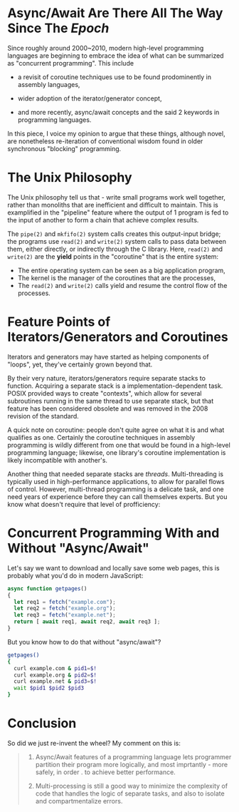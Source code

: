 Async/Await Are There All The Way Since The *Epoch*
===================================================

Since roughly around 2000~2010, modern high-level programming languages are
beginning to embrace the idea of what can be summarized as "concurrent 
programming". This include 

- a revisit of coroutine techniques use to be found prodominently in assembly 
  languages,
  
- wider adoption of the iterator/generator concept,

- and more recently, async/await concepts and the said 2 keywords in
  programming languages.

In this piece, I voice my opinion to argue that these things, although novel,
are nonetheless re-iteration of conventional wisdom found in older synchronous
"blocking" programming.

The Unix Philosophy
===================

The Unix philosophy tell us that - write small programs work well together,
rather than monoliths that are inefficient and difficult to maintain. 
This is examplified in the "pipeline" feature where the output of 1 program
is fed to the input of another to form a chain that achieve complex results.

The `pipe(2)` and `mkfifo(2)` system calls creates this output-input bridge;
the programs use `read(2)` and `write(2)` system calls to pass data between
them, either directly, or indirectly through the C library. Here, `read(2)`
and `write(2)` are the **yield** points in the "coroutine" that is the entire
system:

- The entire operating system can be seen as a big application program,
- The kernel is the manager of the coroutines that are the processes,
- The `read(2)` and `write(2)` calls yield and resume the control flow
  of the processes.

Feature Points of Iterators/Generators and Coroutines
=====================================================

Iterators and generators may have started as helping components of "loops",
yet, they've certainly grown beyond that.

By their very nature, iterators/generators require separate stacks to function.
Acquiring a separate stack is a implementation-dependent task. POSIX provided
ways to create "contexts", which allow for several subroutines running in the
same thread to use separate stack, but that feature has been considered
obsolete and was removed in the 2008 revision of the standard.

A quick note on coroutine: people don't quite agree on what it is and what
qualifies as one. Certainly the coroutine techniques in assembly programming
is wildly different from one that would be found in a high-level programming
language; likewise, one library's coroutine implementation is likely 
incompatible with another's.

Another thing that needed separate stacks are *threads*. Multi-threading is
typically used in high-performance applications, to allow for parallel flows
of control. However, multi-thread programming is a delicate task, and one
need years of experience before they can call themselves experts. But you know
what doesn't require that level of profficiency:

Concurrent Programming With and Without "Async/Await"
=====================================================

Let's say we want to download and locally save some web pages, this is probably
what you'd do in modern JavaScript:

```javascript
async function getpages()
{
  let req1 = fetch("example.com");
  let req2 = fetch("example.org");
  let req3 = fetch("example.net");
  return [ await req1, await req2, await req3 ];
}
```

But you know how to do that without "async/await"?

```bash
getpages()
{
  curl example.com & pid1=$!
  curl example.org & pid2=$!
  curl example.net & pid3=$!
  wait $pid1 $pid2 $pid3
}
```

Conclusion
==========

So did we just re-invent the wheel? My comment on this is:

> 1. Async/Await features of a programming language lets programmer partition
>    their program more logically, and most imprtantly - more safely, in order
>.   to achieve better performance.
>
> 2. Multi-processing is still a good way to minimize the complexity of code
>    that handles the logic of separate tasks, and also to isolate and 
>    compartmentalize errors.

